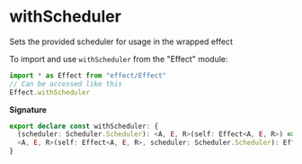 # withScheduler

Sets the provided scheduler for usage in the wrapped effect

To import and use `withScheduler` from the "Effect" module:

```ts
import * as Effect from "effect/Effect"
// Can be accessed like this
Effect.withScheduler
```

**Signature**

```ts
export declare const withScheduler: {
  (scheduler: Scheduler.Scheduler): <A, E, R>(self: Effect<A, E, R>) => Effect<A, E, R>
  <A, E, R>(self: Effect<A, E, R>, scheduler: Scheduler.Scheduler): Effect<A, E, R>
}
```
